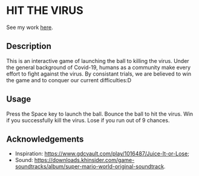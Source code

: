 # HIT THE VIRUS

See my work [here](https://koapushjin.github.io/creative-coding/hit-the-virus/).

## Description

This is an interactive game of launching the ball to killing the virus. Under the general background of Covid-19, humans as a community make every effort to fight against the virus. By consistant trials, we are believed to win the game and to conquer our current difficulties:D

## Usage

Press the Space key to launch the ball.
Bounce the ball to hit the virus.
Win if you successfully kill the virus.
Lose if you run out of 9 chances.

## Acknowledgements

- Inspiration: https://www.gdcvault.com/play/1016487/Juice-It-or-Lose;
- Sound: https://downloads.khinsider.com/game-soundtracks/album/super-mario-world-original-soundtrack.
